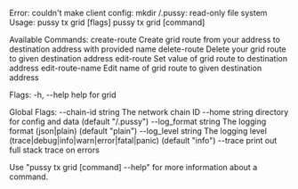 Error: couldn't make client config: mkdir /.pussy: read-only file system
Usage:
  pussy tx grid [flags]
  pussy tx grid [command]

Available Commands:
  create-route    Create grid route from your address to destination address with provided name
  delete-route    Delete your grid route to given destination address
  edit-route      Set value of grid route to destination address
  edit-route-name Edit name of grid route to given destination address

Flags:
  -h, --help   help for grid

Global Flags:
      --chain-id string     The network chain ID
      --home string         directory for config and data (default "/.pussy")
      --log_format string   The logging format (json|plain) (default "plain")
      --log_level string    The logging level (trace|debug|info|warn|error|fatal|panic) (default "info")
      --trace               print out full stack trace on errors

Use "pussy tx grid [command] --help" for more information about a command.

